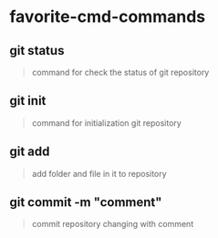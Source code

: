 # favorite-cmd-commands

## git status

> command for check the status of git repository

## git init

> command for initialization git repository

## git add

> add folder and file in it to repository

## git commit -m "comment"

> commit repository changing with comment
